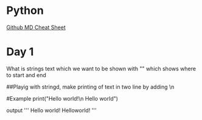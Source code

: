 # Python

[Github MD Cheat Sheet](https://guides.github.com/pdfs/markdown-cheatsheet-online.pdf)

# Day 1

What is strings
text which we want to be shown with "" which shows where to start and end

##Playig with stringd, make printing of text in two line by adding \n

#Example 
print("Hello world!\n Hello world")

output
'''
Hello world!
Helloworld!
'''
